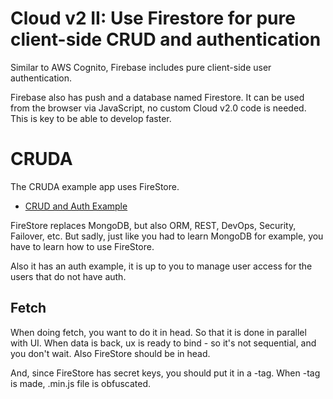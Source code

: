 
# Cloud v2 II: Use Firestore for pure client-side CRUD and authentication

Similar to AWS Cognito, Firebase includes pure client-side user authentication.

Firebase also has push and a database named Firestore.
It can be used from the browser via JavaScript, no custom Cloud v2.0 code is needed. This is key to be able to develop faster.


# CRUDA


The CRUDA example app uses FireStore.

- [CRUD and Auth Example](https://github.com/metabake/_mBake/releases/download/3.8.1/cruda.zip)

FireStore replaces MongoDB, but also ORM, REST, DevOps, Security, Failover, etc. But sadly, just like you had to learn MongoDB for example, you have to learn how to use FireStore.


Also it has an auth example, it is up to you to manage user access for
the users that do not have auth.

## Fetch

When doing fetch, you want to do it in head. So that it is done in parallel with UI.
When data is back, ux is ready to bind - so it's not sequential, and you don't wait. Also FireStore should be in head.

And, since FireStore has secret keys, you should put it in a -tag.
When -tag is made, .min.js file is obfuscated.

